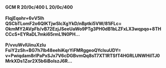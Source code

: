 #### GCM R 20/0c/400 L 20/0c/400
**FIqjEqohr+6vV5lh**<br/>**QSCbTLomF2o6QIKTjwSlcXgYkD/nBptki5VW/81iFLc=**<br/>**OkmMY2AVpFb/vB72EzjJSeeUaWo9PTg3PH0dB1bLZFxLX3wqpqo+8THCCcS+EYRaDL7mki65rmL1N0PH...**<br/><br/>
**P/vvuWvlUinuXzIu**<br/>**FsiY2zSh+BG7h7Ib48eehiKqrYiFMRggeoQYclsuUDY=**<br/>**v+Pwiqdam8rIPaPxSJx7V6cDGBvmQq8sT7XT1RTSfT4HGRLUNWHiITJ0MrkXDs1Zor2X5b6iBolszJ6R...**